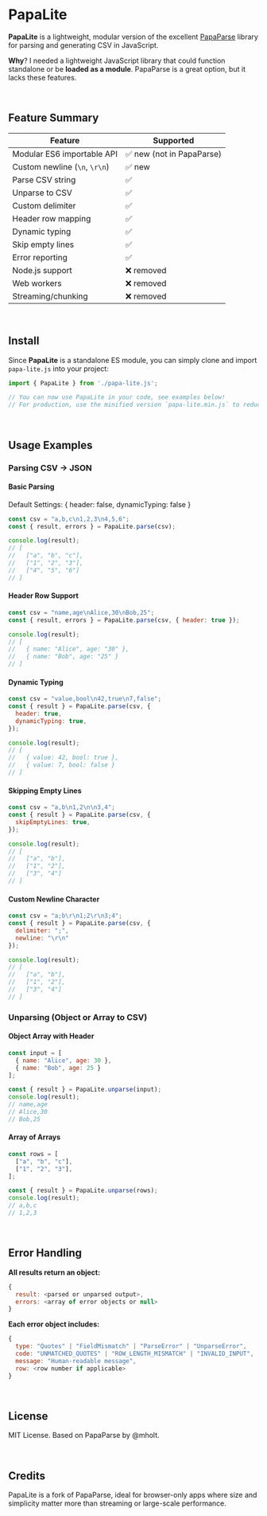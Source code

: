 # PapaLite

**PapaLite** is a lightweight, modular version of the excellent [PapaParse](https://github.com/mholt/PapaParse) library for parsing and generating CSV in JavaScript.

**Why**? I needed a lightweight JavaScript library that could function standalone or be **loaded as a module**. PapaParse is a great option, but it lacks these features.

&nbsp;

## Feature Summary

| Feature                       | Supported                 |
| ----------------------------- | ------------------------- |
| Modular ES6 importable API    | ✅ new (not in PapaParse) |
| Custom newline (`\n`, `\r\n`) | ✅ new                    |
| Parse CSV string              | ✅                        |
| Unparse to CSV                | ✅                        |
| Custom delimiter              | ✅                        |
| Header row mapping            | ✅                        |
| Dynamic typing                | ✅                        |
| Skip empty lines              | ✅                        |
| Error reporting               | ✅                        |
| Node.js support               | ❌ removed                |
| Web workers                   | ❌ removed                |
| Streaming/chunking            | ❌ removed                |

&nbsp;

## Install

Since **PapaLite** is a standalone ES module, you can simply clone and import `papa-lite.js` into your project:

```js
import { PapaLite } from './papa-lite.js';

// You can now use PapaLite in your code, see examples below!
// For production, use the minified version `papa-lite.min.js` to reduce file size and improve load time.
```

&nbsp;

## Usage Examples

### Parsing CSV -> JSON

#### Basic Parsing

Default Settings: { header: false, dynamicTyping: false }

```js
const csv = "a,b,c\n1,2,3\n4,5,6";
const { result, errors } = PapaLite.parse(csv);

console.log(result);
// [
//   ["a", "b", "c"],
//   ["1", "2", "3"],
//   ["4", "5", "6"]
// ]
```

#### Header Row Support

```js
const csv = "name,age\nAlice,30\nBob,25";
const { result, errors } = PapaLite.parse(csv, { header: true });

console.log(result);
// [
//   { name: "Alice", age: "30" },
//   { name: "Bob", age: "25" }
// ]
```

#### Dynamic Typing

```js
const csv = "value,bool\n42,true\n7,false";
const { result } = PapaLite.parse(csv, {
  header: true,
  dynamicTyping: true,
});

console.log(result);
// [
//   { value: 42, bool: true },
//   { value: 7, bool: false }
// ]
```

#### Skipping Empty Lines

```js
const csv = "a,b\n1,2\n\n3,4";
const { result } = PapaLite.parse(csv, {
  skipEmptyLines: true,
});

console.log(result);
// [
//   ["a", "b"],
//   ["1", "2"],
//   ["3", "4"]
// ]
```

#### Custom Newline Character

```js
const csv = "a;b\r\n1;2\r\n3;4";
const { result } = PapaLite.parse(csv, {
  delimiter: ";",
  newline: "\r\n"
});

console.log(result);
// [
//   ["a", "b"],
//   ["1", "2"],
//   ["3", "4"]
// ]
```

### Unparsing (Object or Array to CSV)


#### Object Array with Header

```js
const input = [
  { name: "Alice", age: 30 },
  { name: "Bob", age: 25 }
];

const { result } = PapaLite.unparse(input);
console.log(result);
// name,age
// Alice,30
// Bob,25
```

#### Array of Arrays

```js
const rows = [
  ["a", "b", "c"],
  ["1", "2", "3"],
];

const { result } = PapaLite.unparse(rows);
console.log(result);
// a,b,c
// 1,2,3
```

&nbsp;

## Error Handling

**All results return an object:**

```js
{
  result: <parsed or unparsed output>,
  errors: <array of error objects or null>
}
```

**Each error object includes:**

```js
{
  type: "Quotes" | "FieldMismatch" | "ParseError" | "UnparseError",
  code: "UNMATCHED_QUOTES" | "ROW_LENGTH_MISMATCH" | "INVALID_INPUT",
  message: "Human-readable message",
  row: <row number if applicable>
}
```

&nbsp;

## License

MIT License. Based on PapaParse by @mholt.

&nbsp;

## Credits

PapaLite is a fork of PapaParse, ideal for browser-only apps where size and simplicity matter more than streaming or large-scale performance.

